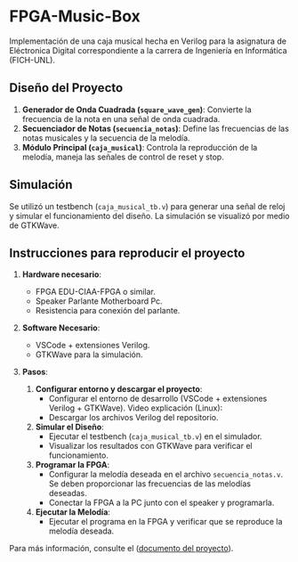 # FPGA-Music-Box
Implementación de una caja musical hecha en Verilog para la asignatura de Eléctronica Digital correspondiente a la carrera de Ingeniería en Informática (FICH-UNL).


## Diseño del Proyecto

1. **Generador de Onda Cuadrada (`square_wave_gen`)**: Convierte la frecuencia de la nota en una señal de onda cuadrada.
2. **Secuenciador de Notas (`secuencia_notas`)**: Define las frecuencias de las notas musicales y la secuencia de la melodía.
3. **Módulo Principal (`caja_musical`)**: Controla la reproducción de la melodía, maneja las señales de control de reset y stop.


## Simulación

Se utilizó un testbench (`caja_musical_tb.v`) para generar una señal de reloj y simular el funcionamiento del diseño. La simulación se visualizó por medio de GTKWave.


## Instrucciones para reproducir el proyecto

1. **Hardware necesario**:
   - FPGA EDU-CIAA-FPGA o similar.
   - Speaker Parlante Motherboard Pc.
   - Resistencia para conexión del parlante.

2. **Software Necesario**:
   - VSCode + extensiones Verilog.
   - GTKWave para la simulación.

3. **Pasos**:
   1. **Configurar entorno y descargar el proyecto**:
      - Configurar el entorno de desarrollo (VSCode + extensiones Verilog + GTKWave). Video explicación (Linux): 
      - Descargar los archivos Verilog del repositorio.
   3. **Simular el Diseño**:
      - Ejecutar el testbench (`caja_musical_tb.v`) en el simulador.
      - Visualizar los resultados con GTKWave para verificar el funcionamiento.
   4. **Programar la FPGA**:
      - Configurar la melodía deseada en el archivo `secuencia_notas.v`. Se deben proporcionar las frecuencias de las melodías deseadas.
      - Conectar la FPGA a la PC junto con el speaker y programarla.
   5. **Ejecutar la Melodía**:
      - Ejecutar el programa en la FPGA y verificar que se reproduce la melodía deseada.

Para más información, consulte el ([documento del proyecto](https://github.com/santirufiner/FPGA-Music-Box/blob/2a8c2d1b2daff52bd1a93cb3abac4e6929518e1f/Mora%2C%20Rufiner%20-%20TFI%20ED%202024%20-%20Dise%C3%B1o%20e%20implementaci%C3%B3n%20de%20una%20caja%20musical%20programable%20en%20FPGA.pdf)).
